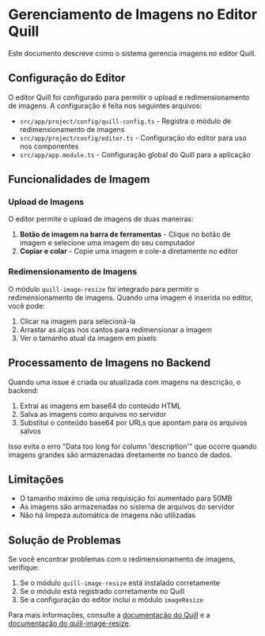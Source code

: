# Gerenciamento de Imagens no Editor Quill

Este documento descreve como o sistema gerencia imagens no editor Quill.

## Configuração do Editor

O editor Quill foi configurado para permitir o upload e redimensionamento de imagens. A configuração é feita nos seguintes arquivos:

- `src/app/project/config/quill-config.ts` - Registra o módulo de redimensionamento de imagens
- `src/app/project/config/editor.ts` - Configuração do editor para uso nos componentes
- `src/app/app.module.ts` - Configuração global do Quill para a aplicação

## Funcionalidades de Imagem

### Upload de Imagens

O editor permite o upload de imagens de duas maneiras:

1. **Botão de imagem na barra de ferramentas** - Clique no botão de imagem e selecione uma imagem do seu computador
2. **Copiar e colar** - Copie uma imagem e cole-a diretamente no editor

### Redimensionamento de Imagens

O módulo `quill-image-resize` foi integrado para permitir o redimensionamento de imagens. Quando uma imagem é inserida no editor, você pode:

1. Clicar na imagem para selecioná-la
2. Arrastar as alças nos cantos para redimensionar a imagem
3. Ver o tamanho atual da imagem em pixels

## Processamento de Imagens no Backend

Quando uma issue é criada ou atualizada com imagens na descrição, o backend:

1. Extrai as imagens em base64 do conteúdo HTML
2. Salva as imagens como arquivos no servidor
3. Substitui o conteúdo base64 por URLs que apontam para os arquivos salvos

Isso evita o erro "Data too long for column 'description'" que ocorre quando imagens grandes são armazenadas diretamente no banco de dados.

## Limitações

- O tamanho máximo de uma requisição foi aumentado para 50MB
- As imagens são armazenadas no sistema de arquivos do servidor
- Não há limpeza automática de imagens não utilizadas

## Solução de Problemas

Se você encontrar problemas com o redimensionamento de imagens, verifique:

1. Se o módulo `quill-image-resize` está instalado corretamente
2. Se o módulo está registrado corretamente no Quill
3. Se a configuração do editor inclui o módulo `imageResize`

Para mais informações, consulte a [documentação do Quill](https://quilljs.com/docs/modules/toolbar/) e a [documentação do quill-image-resize](https://github.com/kensnyder/quill-image-resize).
